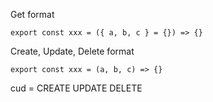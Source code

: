 Get format
```
export const xxx = ({ a, b, c } = {}) => {}
```

Create, Update, Delete format
```
export const xxx = (a, b, c) => {}
```

cud = CREATE UPDATE DELETE
